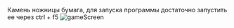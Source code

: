 Камень ножницы бумага, для запуска программы достаточно запустить ее через ctrl + f5
![gameScreen](https://github.com/user-attachments/assets/9ef3a20a-d6c5-4ebc-8ebe-f0f63764d4a1)
